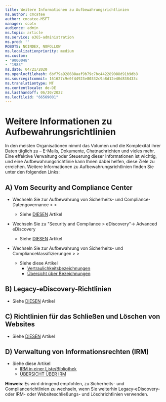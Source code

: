 ```yaml
---
title: Weitere Informationen zu Aufbewahrungsrichtlinien
ms.author: cmcatee
author: cmcatee-MSFT
manager: scotv
audience: admin
ms.topic: article
ms.service: o365-administration
ms.prod: ''
ROBOTS: NOINDEX, NOFOLLOW
ms.localizationpriority: medium
ms.custom:
- "9000048"
- "1983"
ms.date: 04/21/2020
ms.openlocfilehash: 6bf79a928688aaf9b79c7bc442289088d91b9db8
ms.sourcegitcommit: 161627c9e0f44923e80332c9a8d12e40d838433c
ms.translationtype: MT
ms.contentlocale: de-DE
ms.lasthandoff: 06/30/2022
ms.locfileid: "66569001"
---
```

# <a name="more-info-about-retention-policies"></a>Weitere Informationen zu Aufbewahrungsrichtlinien

In den meisten Organisationen nimmt das Volumen und die Komplexität ihrer Daten täglich zu – E-Mails, Dokumente, Chatnachrichten und vieles mehr. Eine effektive Verwaltung oder Steuerung dieser Informationen ist wichtig, und eine Aufbewahrungsrichtlinie kann Ihnen dabei helfen, diese Ziele zu erreichen. Weitere Informationen zu Aufbewahrungsrichtlinien finden Sie unter den folgenden Links:

## <a name="a-from-security-and-compliance-center"></a>A) Vom Security and Compliance Center

- Wechseln Sie zur Aufbewahrung von Sicherheits- und Compliance-Datengovernance \> \>
  - Siehe [DIESEN](https://docs.microsoft.com/microsoft-365/compliance/retention-policies) Artikel

- Wechseln Sie zu "Security and Compliance > eDiscovery"-> Advanced eDiscovery
  - Siehe [DIESEN](https://docs.microsoft.com/microsoft-365/compliance/ediscovery-cases) Artikel

- Wechseln Sie zur Aufbewahrung von Sicherheits- und Complianceklassifizierungen \> \>
  - Siehe diese Artikel
    - [Vertraulichkeitsbezeichnungen](https://docs.microsoft.com/microsoft-365/compliance/sensitivity-labels)
    - [Übersicht über Bezeichnungen](https://docs.microsoft.com/microsoft-365/compliance/labels)

## <a name="b-legacy-ediscovery-policies"></a>B) Legacy-eDiscovery-Richtlinien

- Siehe [DIESEN](https://support.microsoft.com/office/set-up-an-ediscovery-center-in-sharepoint-online-a18f8975-aa7f-43b4-a7d6-001d14744d8e) Artikel

## <a name="c-site-closure-and-deletion-policies"></a>C) Richtlinien für das Schließen und Löschen von Websites

- Siehe [DIESEN](https://support.microsoft.com/office/use-policies-for-site-closure-and-deletion-a8280d82-27fd-48c5-9adf-8a5431208ba5) Artikel  

## <a name="d-information-rights-management-irm"></a>D) Verwaltung von Informationsrechten (IRM)

- Siehe diese Artikel
  - [IRM in einer Liste/Bibliothek](https://support.office.com/article/apply-information-rights-management-to-a-list-or-library-3bdb5c4e-94fc-4741-b02f-4e7cc3c54aa1)
  - [ÜBERSICHT ÜBER IRM](https://support.microsoft.com/office/create-and-apply-information-management-policies-eb501fe9-2ef6-4150-945a-65a6451ee9e9)

**Hinweis**: Es wird dringend empfohlen, zu Sicherheits- und Compliancerichtlinien zu wechseln, wenn Sie weiterhin Legacy-eDiscovery- oder IRM- oder Websiteschließungs- und Löschrichtlinien verwenden.

